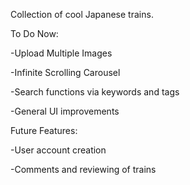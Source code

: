 Collection of cool Japanese trains.

To Do Now:

-Upload Multiple Images

-Infinite Scrolling Carousel

-Search functions via keywords and tags

-General UI improvements

Future Features:

-User account creation

-Comments and reviewing of trains


